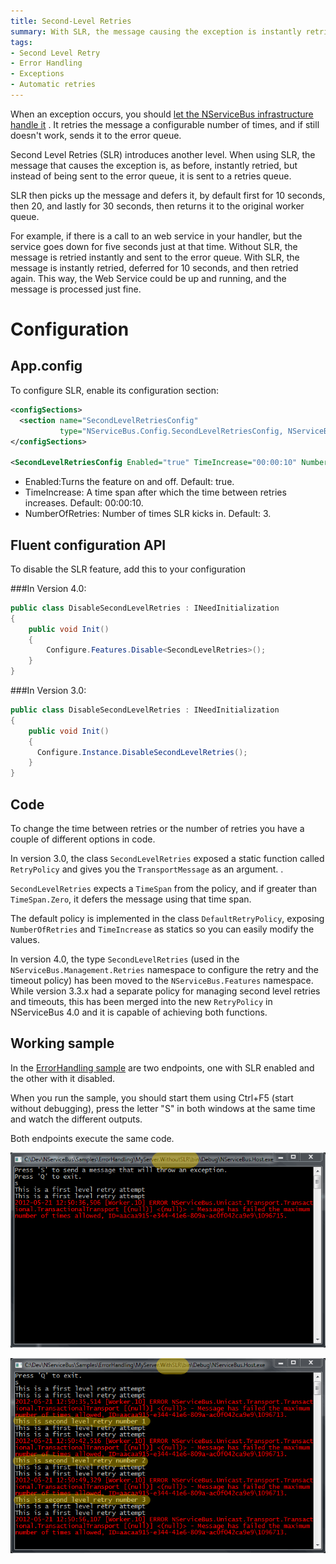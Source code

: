 ```yaml
---
title: Second-Level Retries
summary: With SLR, the message causing the exception is instantly retried via a retries queue instead of an error queue.
tags:
- Second Level Retry 
- Error Handling
- Exceptions
- Automatic retries
---
```


When an exception occurs, you should [let the NServiceBus infrastructure handle it](how-do-i-handle-exceptions.md) . It retries the message a configurable number of times, and if still doesn't work, sends it to the error queue.

Second Level Retries (SLR) introduces another level. When using SLR, the message that causes the exception is, as before, instantly retried, but instead of being sent to the error queue, it is sent to a retries queue.

SLR then picks up the message and defers it, by default first for 10 seconds, then 20, and lastly for 30 seconds, then returns it to the original worker queue.

For example, if there is a call to an web service in your handler, but the service goes down for five seconds just at that time. Without SLR, the message is retried instantly and sent to the error queue. With SLR, the message is instantly retried, deferred for 10 seconds, and then retried again. This way, the Web Service could be up and running, and the message is processed just fine.

Configuration
=============

App.config
----------

To configure SLR, enable its configuration section:

```XML
<configSections>
  <section name="SecondLevelRetriesConfig" 
           type="NServiceBus.Config.SecondLevelRetriesConfig, NServiceBus.Core"/>
</configSections>

<SecondLevelRetriesConfig Enabled="true" TimeIncrease="00:00:10" NumberOfRetries="3" />
```

 *  Enabled:Turns the feature on and off. Default: true.
 *  TimeIncrease: A time span after which the time between retries increases. Default: 00:00:10.
 *  NumberOfRetries: Number of times SLR kicks in. Default: 3.

Fluent configuration API
------------------------

To disable the SLR feature, add this to your configuration 

###In Version 4.0:

```C#
public class DisableSecondLevelRetries : INeedInitialization
{
	public void Init()
	{
	    Configure.Features.Disable<SecondLevelRetries>();  
	}
}

```

###In Version 3.0:

```C#
public class DisableSecondLevelRetries : INeedInitialization
{
	public void Init()
	{         
	  Configure.Instance.DisableSecondLevelRetries();
	}
}
```

Code
----

To change the time between retries or the number of retries you have a couple of different options in code.

In version 3.0, the class `SecondLevelRetries` exposed a static function called `RetryPolicy` and gives you the `TransportMessage` as an argument. .

`SecondLevelRetries` expects a `TimeSpan` from the policy, and if greater than `TimeSpan.Zero`, it defers the message using that time span.

The default policy is implemented in the class `DefaultRetryPolicy`, exposing `NumberOfRetries` and `TimeIncrease` as statics so you can easily modify the values.

In version 4.0, the type `SecondLevelRetries` (used in the `NServiceBus.Management.Retries` namespace to configure the retry and the timeout policy) has been moved to the `NServiceBus.Features` namespace. While version 3.3.x had a separate policy for managing second level retries and timeouts, this has been merged into the new `RetryPolicy` in NServiceBus 4.0 and it is capable of achieving both functions.

Working sample
--------------

In the [ErrorHandling sample](https://github.com/Particular/NServiceBus.Msmq.Samples/tree/master/ErrorHandling) are two endpoints, one with SLR enabled and the other with it disabled.

When you run the sample, you should start them using Ctrl+F5 (start without debugging), press the letter "S" in both windows at the same time and watch the different outputs.

Both endpoints execute the same code.

![](slr1.png) 

![](slr2.png)

